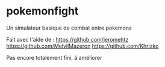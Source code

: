 # pokemonfight
Un simulateur basique de combat entre pokemons

Fait avec l'aide de :
https://github.com/jeromehtz
https://github.com/MelvilMazeron
https://github.com/Khrizko

Pas encore totalement fini, à améliorer

